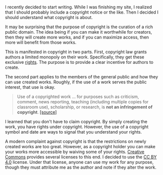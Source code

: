 I recently decided to start writing. While I was finishing my site, I realized
that I should probably include a copyright notice or the like. Then I decided
I should understand what copyright is about.

It may be surprising that the purpose of copyright is the curation of a rich
public domain. The idea being if you can make it worthwhile for creators, then
they will create more works, and if you can maximize access, then more will
benefit from those works.

This is manifested in copyright in two parts. First, copyright law grants
authors a limited monopoly on their work. Specifically, they get these
exclusive [rights](https://www.copyright.gov/title17/92chap1.html#106). The
purpose is to provide a clear incentive for authors to create.

The second part applies to the members of the general public and how they can
use created works. Roughly, if the use of a work serves the public interest,
that use is okay.

> Use of a copyrighted work ... for purposes such as criticism, comment,
news reporting, teaching (including multiple copies for classroom use),
scholarship, or research, is <b>not an infringement of copyright</b>.
[[source]](https://www.copyright.gov/title17/92chap1.html#107)

I learned that you don't have to claim copyright. By simply creating the work,
you have rights under copyright. However, the use of a copyright symbol and
date are ways to signal that you understand your rights.

A modern complaint against copyright is that the restrictions on newly created
works are too great. However, as a copyright holder you can make your works
more accessible by waiving some of your rights. [Creative Commons](https://creativecommons.org/)
provides several licenses to this end. I decided to use the
[CC BY 4.0](https://creativecommons.org/licenses/by/4.0/) license. Under that
license, anyone can use my work for any purpose, though they must attribute me
as the author and note if they alter the work.
